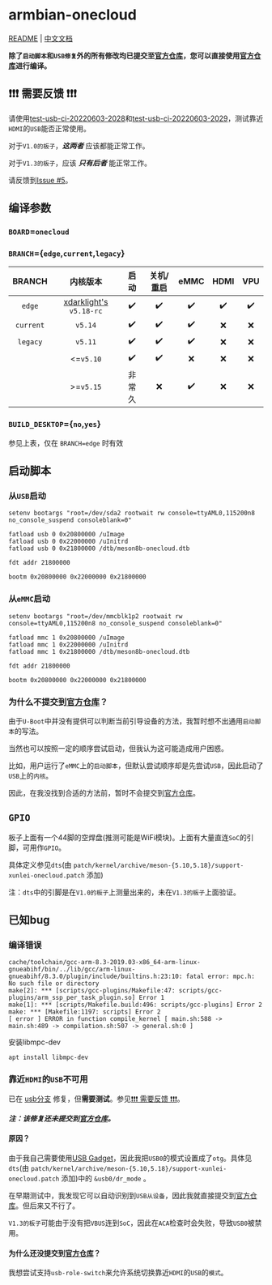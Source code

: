 # armbian-onecloud
[README](README.md) | [中文文档](README_zh.md)

**除了`启动脚本`和`USB修复`外的所有修改均已提交至[官方仓库](https://github.com/armbian/build)，您可以直接使用[官方仓库](https://github.com/armbian/build)进行编译。**

## ❗❗❗ 需要反馈 ❗❗❗

请使用[test-usb-ci-20220603-2028](https://github.com/hzyitc/armbian-onecloud/releases/tag/test-usb-ci-20220603-2028)和[test-usb-ci-20220603-2029](https://github.com/hzyitc/armbian-onecloud/releases/tag/test-usb-ci-20220603-2029)，测试靠近`HDMI`的`USB`能否正常使用。

对于`V1.0的板子`，***这两者*** 应该都能正常工作。

对于`V1.3的板子`，应该 ***只有后者*** 能正常工作。

请反馈到[Issue #5](https://github.com/hzyitc/armbian-onecloud/issues/5)。

## 编译参数

### `BOARD`=`onecloud`

### `BRANCH`={`edge`,`current`,`legacy`}

| BRANCH    | 内核版本                                                        | 启动  | 关机/重启 | eMMC | HDMI | VPU |
| :-:       | :-:                                                            | :-:   | :-:      | :-:  | :-:  | :-: |
| `edge`    | [xdarklight's](https://github.com/xdarklight/linux) `v5.18-rc` | ✔️    | ✔️      | ✔️  | ✔️   | ✔️  |
| `current` | `v5.14`                                                        | ✔️    | ✔️      | ✔️  | ❌   | ❌  |
| `legacy`  | `v5.11`                                                        | ✔️    | ✔️      | ✔️  | ❌   | ❌  |
|           | <=`v5.10`                                                      | ✔️    | ✔️      | ❌  | ❌   | ❌  |
|           | >=`v5.15`                                                      | 非常久 | ❌      | ✔️  | ❌   | ❌  |

### `BUILD_DESKTOP`={`no`,`yes`}
参见上表，仅在 `BRANCH=edge` 时有效

## 启动脚本

### 从`USB`启动

```
setenv bootargs "root=/dev/sda2 rootwait rw console=ttyAML0,115200n8 no_console_suspend consoleblank=0"

fatload usb 0 0x20800000 /uImage
fatload usb 0 0x22000000 /uInitrd
fatload usb 0 0x21800000 /dtb/meson8b-onecloud.dtb

fdt addr 21800000

bootm 0x20800000 0x22000000 0x21800000
```

### 从`eMMC`启动

```
setenv bootargs "root=/dev/mmcblk1p2 rootwait rw console=ttyAML0,115200n8 no_console_suspend consoleblank=0"

fatload mmc 1 0x20800000 /uImage
fatload mmc 1 0x22000000 /uInitrd
fatload mmc 1 0x21800000 /dtb/meson8b-onecloud.dtb

fdt addr 21800000

bootm 0x20800000 0x22000000 0x21800000
```

### 为什么不提交到[官方仓库](https://github.com/armbian/build)？

由于`U-Boot`中并没有提供可以判断当前引导设备的方法，我暂时想不出通用`启动脚本`的写法。

当然也可以按照一定的顺序尝试启动，但我认为这可能造成用户困惑。

比如，用户运行了`eMMC`上的`启动脚本`，但默认尝试顺序却是先尝试`USB`，因此启动了`USB`上的`内核`。

因此，在我没找到合适的方法前，暂时不会提交到[官方仓库](https://github.com/armbian/build)。

## `GPIO`

板子上面有一个44脚的空焊盘(推测可能是WiFi模块)。上面有大量直连`SoC`的引脚，可用作`GPIO`。

具体定义参见`dts`(由 `patch/kernel/archive/meson-{5.10,5.18}/support-xunlei-onecloud.patch` 添加)

注：`dts`中的引脚是在`V1.0的板子`上测量出来的，未在`V1.3的板子`上面验证。

## 已知bug

### 编译错误

```
cache/toolchain/gcc-arm-8.3-2019.03-x86_64-arm-linux-gnueabihf/bin/../lib/gcc/arm-linux-gnueabihf/8.3.0/plugin/include/builtins.h:23:10: fatal error: mpc.h: No such file or directory
make[2]: *** [scripts/gcc-plugins/Makefile:47: scripts/gcc-plugins/arm_ssp_per_task_plugin.so] Error 1
make[1]: *** [scripts/Makefile.build:496: scripts/gcc-plugins] Error 2
make: *** [Makefile:1197: scripts] Error 2
[ error ] ERROR in function compile_kernel [ main.sh:588 -> main.sh:489 -> compilation.sh:507 -> general.sh:0 ]
```

安装libmpc-dev

```
apt install libmpc-dev
```

### 靠近`HDMI`的`USB`不可用

已在 [usb分支](https://github.com/hzyitc/armbian-onecloud/tree/usb) 修复，但**需要测试**。参见[❗❗❗ 需要反馈 ❗❗❗](#-需要反馈-)。

***注：该修复还未提交到[官方仓库](https://github.com/armbian/build)。***

#### 原因？

由于我自己需要使用[USB Gadget](https://www.kernel.org/doc/html/latest/driver-api/usb/gadget.html)，因此我把`USB0`的模式设置成了`otg`。具体见`dts`(由 `patch/kernel/archive/meson-{5.10,5.18}/support-xunlei-onecloud.patch` 添加)中的 `&usb0/dr_mode` 。

在早期测试中，我发现它可以自动识别到`USB从设备`，因此我就直接提交到[官方仓库](https://github.com/armbian/build)。但后来又不行了。

`V1.3的板子`可能由于没有把`VBUS`连到`SoC`，因此在`ACA`检查时会失败，导致`USB0`被禁用。

#### 为什么还没提交到[官方仓库](https://github.com/armbian/build)？

我想尝试支持`usb-role-switch`来允许系统切换靠近`HDMI`的`USB`的`模式`。

